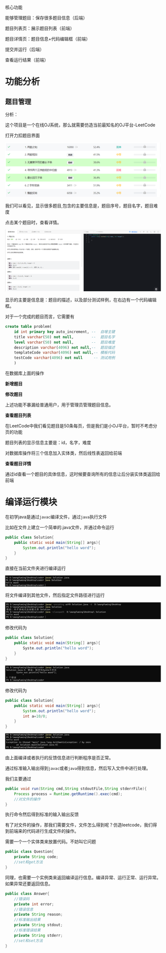 核心功能

能够管理题目：保存很多题目信息（后端）

题目列表页：展示题目列表（前端）

题目详情页：题目信息+代码编辑框（前端）

提交并运行（后端）

查看运行结果（前端）

# 功能分析

## 题目管理

分析：

这个项目是一个在线OJ系统，那么就需要仿造当前最知名的OJ平台-LeetCode

打开力扣题目界面

![Snipaste_2022-04-01_12-19-17](pitcure/Snipaste_2022-04-01_12-19-17.png)

我们可以看见，显示很多题目,包含的主要信息是，题目序号，题目名字，题目难度

点击某个题目时，查看详情。

![Snipaste_2022-04-01_12-23-20](pitcure/Snipaste_2022-04-01_12-23-20.png)

显示的主要是信息是：题目的描述，以及部分测试样例，在右边有一个代码编辑框。

对于一个完成的题目而言，它需要有

```sql
create table problem(
    id int primary key auto_increment, --  自增主键
    title varchar(50) not null,        --  题目名字
	level varchar(50) not null,        --  题目难度
    description varchar(4096) not null,--  题目描述
    templateCode varchar(4096) not null,-- 模板代码
    testCode varchar(4096) not null     -- 测试用例
    )
```

在数据库上面的操作

**新增题目**

**修改题目**

上述功能不暴漏给普通用户，用于管理员管理题目信息。

**查看题目列表**

在LeetCode中我们看见题目是50条每页，但是我们是小OJ平台，暂时不考虑分页的功能

题目列表的显示信息主要是：id，名字，难度

对数据库操作将三个信息加入实体类，然后线性表返回给前端

**查看题目详情**

通过id查看一个题目的具体信息，这时候要查询所有的信息让后分装实体类返回给前端

# 编译运行模块

在初学java是通过`javac`编译文件，通过`java`执行文件

比如在文件上建立一个简单的.java文件，并通过命令运行

```java
public class Solution{
    public static void main(String[] args){
        System.out.println("hello word");
    }
}
```

直接在当前文件夹进行编译运行

![Snipaste20220331214225](pitcure/Snipaste20220331214225.png)

将文件编译到其他文件，然后指定文件路径进行运行

![Snipaste20220331215318](pitcure/Snipaste20220331215318.png)

修改代码为

```java
public class Solution{
    public static void main(String[] args){
        Syste.out.println("hello word");
    }
}
```

![Snipaste_2022-03-31_21-57-34](pitcure/Snipaste_2022-03-31_21-57-34.png)

修改代码为

```java
public class Solution{
    public static void main(String[] args){
        System.out.println("hello word");
        int a=10/0;
    }
}
```

![Snipaste_2022-03-31_21-58-48](pitcure/Snipaste_2022-03-31_21-58-48.png)

由上面编译或者执行的反馈信息进行判断程序是否正常。

通过标准输入输出得到`javac`或者`java`得到信息，然后写入文件中进行处理。

我们主要通过

```java
public void run(String cmd,String stdoutFile,String stderrFile){
    Process process = Runtime.getRuntime().exec(cmd);
    //对文件的操作
}
```

执行命令然后得到标准的输入输出反馈

有了对文件的操作，那我们需要文件，文件怎么得到呢？仿造leetcode，我们得到前端来的代码进行生成文件的操作。

需要一个一个实体类来放置代码。不妨叫它问题

```java
public class Question{
    private String code;
    //set和get方法
}
```

同理，也需要一个实例类来返回编译运行信息。编译异常、运行正常、运行异常。如果异常还要返回信息。

```java
public class Answer{
    //错误码
    private int error;
    //错误信息
    private String reason;
    //标准输出结果
    private String stdout;
    //标准错误结果
    private String stderr;
    //set和set方法
}
```


